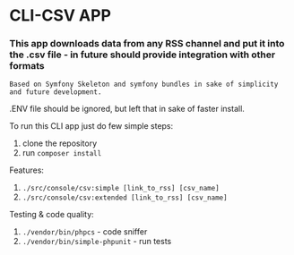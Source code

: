 # CLI-CSV APP

### This app downloads data from any RSS channel and put it into the .csv file - in future should provide integration with other formats

`Based on Symfony Skeleton and symfony bundles in sake of simplicity and future development.`

.ENV file should be ignored, but left that in sake of faster install.

To run this CLI app just do few simple steps:
1. clone the repository
2. run `composer install`

Features:
1. `./src/console/csv:simple [link_to_rss] [csv_name]`
2. `./src/console/csv:extended [link_to_rss] [csv_name]`

Testing & code quality:
1. `./vendor/bin/phpcs` - code sniffer
2. `./vendor/bin/simple-phpunit` - run tests

